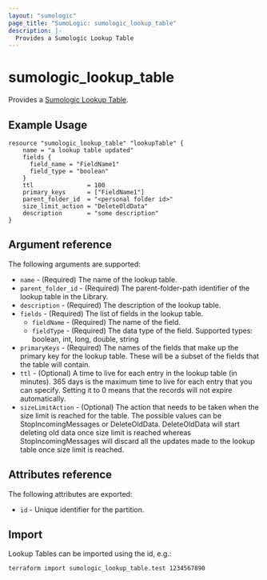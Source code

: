 ```yaml
---
layout: "sumologic"
page_title: "SumoLogic: sumologic_lookup_table"
description: |-
  Provides a Sumologic Lookup Table
---
```


# sumologic_lookup_table
Provides a [Sumologic Lookup Table][1].

## Example Usage
```hcl
resource "sumologic_lookup_table" "lookupTable" {
    name = "a lookup table updated"
    fields {
      field_name = "FieldName1"
      field_type = "boolean"
    }
    ttl               = 100
    primary_keys      = ["FieldName1"]
    parent_folder_id  = "<personal folder id>"
    size_limit_action = "DeleteOldData"
    description       = "some description"
}
```

## Argument reference

The following arguments are supported:

- `name` - (Required) The name of the lookup table.
- `parent_folder_id` - (Required) The parent-folder-path identifier of the lookup table in the Library.
- `description` - (Required) The description of the lookup table.
- `fields` - (Required) The list of fields in the lookup table.
  - `fieldName` - (Required) The name of the field.
  - `fieldType` - (Required) The data type of the field. Supported types: boolean, int, long, double, string
- `primaryKeys` - (Required) The names of the fields that make up the primary key for the lookup table. These will be a subset of the fields that the table will contain.
- `ttl` - (Optional) A time to live for each entry in the lookup table (in minutes). 365 days is the maximum time to live for each entry that you can specify. Setting it to 0 means that the records will not expire automatically.
- `sizeLimitAction` - (Optional) The action that needs to be taken when the size limit is reached for the table. The possible values can be StopIncomingMessages or DeleteOldData. DeleteOldData will start deleting old data once size limit is reached whereas StopIncomingMessages will discard all the updates made to the lookup table once size limit is reached.

## Attributes reference

The following attributes are exported:

- `id` - Unique identifier for the partition.

## Import
Lookup Tables can be imported using the id, e.g.:

```hcl
terraform import sumologic_lookup_table.test 1234567890
```

[1]: https://help.sumologic.com/05Search/Lookup_Tables
